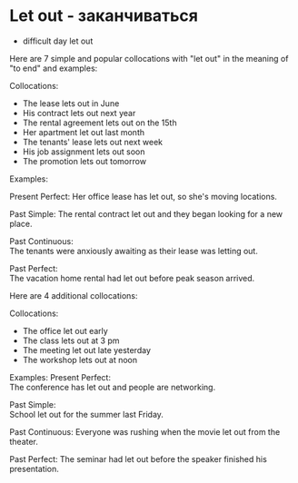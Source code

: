 # Let out - заканчиваться




- difficult day let out

 Here are 7 simple and popular collocations with "let out" in the meaning of "to end" and examples:

Collocations:
- The lease lets out in June 
- His contract lets out next year
- The rental agreement lets out on the 15th
- Her apartment let out last month
- The tenants' lease lets out next week  
- His job assignment lets out soon
- The promotion lets out tomorrow

Examples:

Present Perfect: 
Her office lease has let out, so she's moving locations.  

Past Simple:
The rental contract let out and they began looking for a new place. 

Past Continuous:  
The tenants were anxiously awaiting as their lease was letting out.

Past Perfect:  
The vacation home rental had let out before peak season arrived.

Here are 4 additional collocations:

Collocations:
- The office let out early 
- The class lets out at 3 pm
- The meeting let out late yesterday 
- The workshop lets out at noon

Examples:
Present Perfect:  
The conference has let out and people are networking.

Past Simple:   
School let out for the summer last Friday.  

Past Continuous:
Everyone was rushing when the movie let out from the theater.  

Past Perfect:
The seminar had let out before the speaker finished his presentation.